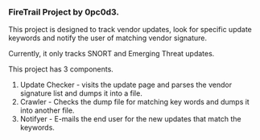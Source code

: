 ### FireTrail Project by 0pc0d3.

This project is designed to track vendor updates, look for specific update keywords and notify the user of matching vendor signature.

Currently, it only tracks SNORT and Emerging Threat updates.

This project has 3 components.

1. Update Checker - visits the update page and parses the vendor signature list and dumps it into a file.
2. Crawler - Checks the dump file for matching key words and dumps it into another file.
3. Notifyer - E-mails the end user for the new updates that match the keywords.


